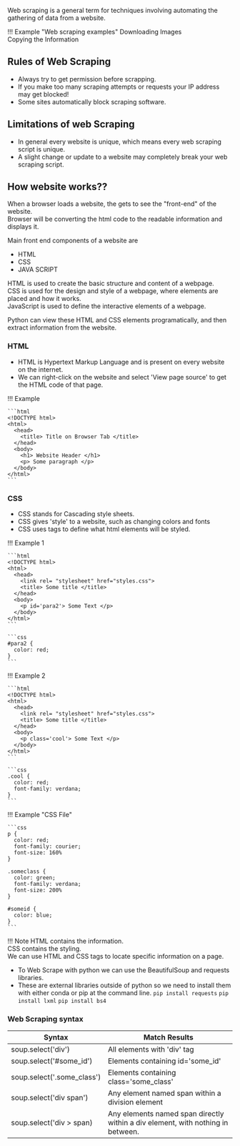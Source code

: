 Web scraping is a general term for techniques involving automating the gathering of data from a website.  

!!! Example "Web scraping examples"
    Downloading Images  
    Copying the Information  

## Rules of Web Scraping
* Always try to get permission before scrapping.
* If you make too many scraping attempts or requests your IP address may get blocked!
* Some sites automatically block scraping software.

## Limitations of web Scraping
* In general every website is unique, which means every web scraping script is unique.
* A slight change or update to a website may completely break your web scraping script.

## How website works??

When a browser loads a website, the gets to see the "front-end" of the website.  
Browser will be converting the html code to the readable information and displays it.  

Main front end components of a website are    
* HTML  
* CSS  
* JAVA SCRIPT   

HTML is used to create the basic structure and content of a webpage.  
CSS is used for the design and style of a webpage, where elements are placed and how it works.  
JavaScript is used to define the interactive elements of a webpage.  

Python can view these HTML and CSS elements programatically, and then extract information from the website.  

### HTML
* HTML is Hypertext Markup Language and is present on every website on the internet.   
* We can right-click on the website and select 'View page source' to get the HTML code of that page.  

!!! Example

    ```html
    <!DOCTYPE html>
    <html>
      <head>
        <title> Title on Browser Tab </title>
      </head>
      <body>
        <h1> Website Header </h1>
        <p> Some paragraph </p>
      </body>
    </html>
    ```

### CSS
* CSS stands for Cascading style sheets.
* CSS gives 'style' to a website, such as changing colors and fonts
* CSS uses tags to define what html elements will be styled.

!!! Example 1

    ```html
    <!DOCTYPE html>
    <html>
      <head>
        <link rel= "stylesheet" href="styles.css">
        <title> Some title </title>
      </head>
      <body>
        <p id='para2'> Some Text </p>
      </body>
    </html>
    ```

    ```css
    #para2 {
      color: red;
    }
    ```

!!! Example 2

    ```html
    <!DOCTYPE html>
    <html>
      <head>
        <link rel= "stylesheet" href="styles.css">
        <title> Some title </title>
      </head>
      <body>
        <p class='cool'> Some Text </p>
      </body>
    </html>
    ```

    ```css
    .cool {
      color: red;
      font-family: verdana;
    }
    ```

!!! Example "CSS File"

    ```css
    p {
      color: red;
      font-family: courier;
      font-size: 160%
    }

    .someclass {
      color: green;
      font-family: verdana;
      font-size: 200%      
    }

    #someid {
      color: blue;
    }
    ```

!!! Note
    HTML contains the information.  
    CSS contains the styling.  
    We can use HTML and CSS tags to locate specific information on a page.  

* To Web Scrape with python we can use the BeautifulSoup and requests libraries.
* These are external libraries outside of python so we need to install them with either conda or pip at the command line.
`pip install requests`
`pip install lxml`
`pip install bs4`

### Web Scraping syntax

Syntax | Match Results 
-- | -- 
soup.select('div') | All elements with 'div' tag 
soup.select('#some_id') | Elements containing id='some_id'
soup.select('.some_class') | Elements containing class='some_class'
soup.select('div span') | Any element named span within a division element
soup.select('div > span) | Any elements named span directly within a div element, with nothing in between.